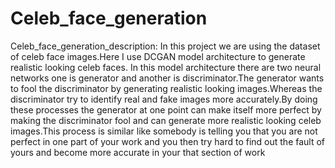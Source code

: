 # Celeb_face_generation
Celeb_face_generation_description:
In this project we are using the dataset of celeb face images.Here I use DCGAN model architecture to generate realistic looking celeb faces.
In this model architecture there are two neural networks one is generator and another is discriminator.The generator wants to fool the discriminator by generating realistic looking images.Whereas the discriminator try to identify real and fake images more accurately.By doing these processes the generator at one point can make itself more perfect by making the discriminator fool and can generate more realistic looking celeb images.This process is similar like somebody is telling you that you are not perfect in one part of your work and you then try hard to find out the fault of yours and become more accurate in your that section of work

